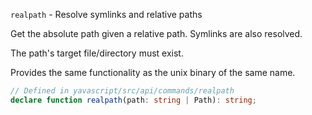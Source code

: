 `realpath` - Resolve symlinks and relative paths

Get the absolute path given a relative path. Symlinks are also resolved.

The path's target file/directory must exist.

Provides the same functionality as the unix binary of the same name.

```ts
// Defined in yavascript/src/api/commands/realpath
declare function realpath(path: string | Path): string;
```
